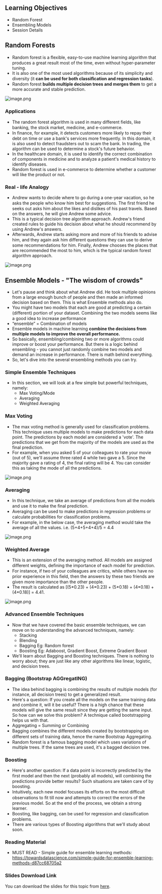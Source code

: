 ## Learning Objectives

* Random Forest
* Ensembling Models
* Session Details

## Random Forests

* Random forest is a ﬂexible, easy-to-use machine learning algorithm that produces a great result most of the time, even without hyper-parameter tuning.
* It is also one of the most used algorithms because of its simplicity and diversity (it **can be used for both classiﬁcation and regression tasks**).
* Random forest **builds multiple decision trees and merges them** to get a more accurate and stable prediction.










![image.png](https://dphi-live.s3.amazonaws.com/media_uploads/image_bc28ed135b6642809c8b92587ee5b2a4.png)








### Applications

* The random forest algorithm is used in many diﬀerent ﬁelds, like banking, the stock market, medicine, and e-commerce.
* In ﬁnance, for example, it detects customers more likely to repay their debt on time or use a bank's services more frequently. In this domain, it is also used to detect fraudsters out to scam the bank. In trading, the algorithm can be used to determine a stock's future behavior.
* In the healthcare domain, it is used to identify the correct combination of components in medicine and to analyze a patient's medical history to identify diseases.
* Random forest is used in e-commerce to determine whether a customer will like the product or not.

### Real - life Analogy

* Andrew wants to decide where to go during a one-year vacation, so he asks the people who know him best for suggestions. The ﬁrst friend he seeks out asks him about the likes and dislikes of his past travels. Based on the answers, he will give Andrew some advice.
* This is a typical decision tree algorithm approach. Andrew's friend created rules to guide his decision about what he should recommend by using Andrew's answers.
* Afterwards, Andrew starts asking more and more of his friends to advise him, and they again ask him diﬀerent questions they can use to derive some recommendations for him. Finally, Andrew chooses the places that are recommended the most to him, which is the typical random forest algorithm approach.












![image.png](https://dphi-live.s3.amazonaws.com/media_uploads/image_456e8d576016402896fd92904f1c337f.png)









## Ensemble Models - "The wisdom of crowds"

* Let's pause and think about what Andrew did. He took multiple opinions from a large enough bunch of people and then made an informed decision based on them. This is what Ensemble methods also do.
* You might have two models that each are good at predicting a certain (diﬀerent) portion of your dataset. Combining the two models seems like a good idea to increase performance
* “ensemble” = Combination of models
* Ensemble models in machine learning **combine the decisions from multiple models to improve the overall performance.**
* So basically, ensembling/combining two or more algorithms could improve or boost your performance. But there is a logic behind ensembling - you cannot just randomly combine two models and demand an increase in performance. There is math behind everything.
* So, let's dive into the several ensembling methods you can try.

### **Simple Ensemble Techniques**

* In this section, we will look at a few simple but powerful techniques, namely:
  * Max Voting/Mode
  * Averaging
  * Weighted Averaging

### Max Voting

* The max voting method is generally used for classification problems. This technique uses multiple models to make predictions for each data point. The predictions by each model are considered a 'vote'. The predictions that we get from the majority of the models are used as the final prediction.
* For example, when you asked 5 of your colleagues to rate your movie (out of 5), we'll assume three rated 4 while two gave a 5. Since the majority gave a rating of 4, the final rating will be 4. You can consider this as taking the mode of all the predictions.


















![image.png](https://dphi-live.s3.amazonaws.com/media_uploads/image_bdbe03409ba6455b83de263affcb9649.png)










### Averaging

* In this technique, we take an average of predictions from all the models and use it to make the ﬁnal prediction.
* Averaging can be used to make predictions in regression problems or calculate probabilities for classiﬁcation problems.
* For example, in the below case, the averaging method would take the average of all the values. i.e. (5+4+5+4+4)/5 = 4.4



![image.png](https://dphi-live.s3.amazonaws.com/media_uploads/image_447ba42698f845d8a116bb3923276b71.png)



### Weighted Average

* This is an extension of the averaging method. All models are assigned diﬀerent weights, deﬁning the importance of each model for prediction.
* For instance, if two of your colleagues are critics, while others have no prior experience in this ﬁeld, then the answers by these two friends are given more importance than the other people.
* The result is calculated as \[(5\*0.23) + (4\*0.23) + (5\*0.18) + (4\*0.18) + (4\*0.18)] = 4.41.







![image.png](https://dphi-live.s3.amazonaws.com/media_uploads/image_f4e9af57aa894fc7b262d5966c5a1f23.png)




### Advanced Ensemble Techniques

* Now that we have covered the basic ensemble techniques, we can move on to understanding the advanced techniques, namely:
  * Stacking
  * Blending
  * Bagging Eg: Random forest
  * Boosting Eg: Adaboost, Gradient Boost, Extreme Gradient Boost
* We'll learn about Bagging and Boosting techniques. There is nothing to worry about; they are just like any other algorithms like linear, logistic, and decision trees.

### Bagging (Bootstrap AGGregatING)

* The idea behind bagging is combining the results of multiple models (for instance, all decision trees) to get a generalized result.
* Here's a question: If you create all the models on the same training data and combine it, will it be useful? There is a high chance that these models will give the same result since they are getting the same input. So how can we solve this problem? A technique called bootstrapping helps us with that.
* Aggregating = Summing or Combining
* Bagging combines the diﬀerent models created by bootstrapping on diﬀerent sets of training data, hence the name Bootstrap Aggregating.
* Random forest is a famous bagging model which uses variations of multiple trees. If the same trees are used, it's a bagged decision tree.

### Boosting

* Here's another question: If a data point is incorrectly predicted by the ﬁrst model and then the next (probably all models), will combining the predictions provide better results? Such situations are taken care of by boosting.
* Intuitively, each new model focuses its eﬀorts on the most diﬃcult observations to ﬁt till now and attempts to correct the errors of the previous model. So at the end of the process, we obtain a strong learner.
* Boosting, like bagging, can be used for regression and classiﬁcation problems.
* There are various types of Boosting algorithms that we'll study about soon.

### Reading Material

* MUST READ - Simple guide for ensemble learning methods: https://towardsdatascience.com/simple-guide-for-ensemble-learning-methods-d87cc68705a2

### Slides Download Link

You can download the slides for this topic from [here](https://docs.google.com/presentation/d/18pyGEZGkEwinktUyZNlhAPAgJMS04tUIIcoyhQFefRw/edit?usp=sharing).
